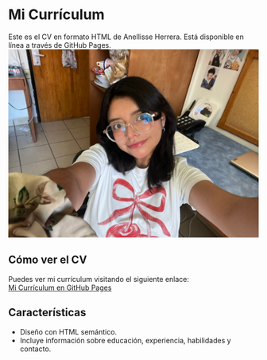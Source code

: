 # Mi Currículum

Este es el CV en formato HTML de Anellisse Herrera. Está disponible en línea a través de GitHub Pages.
![Foto de perfil](https://raw.githubusercontent.com/Annnhema/Proyecto_1/refs/heads/master/foto_perfil.jpeg)
## Cómo ver el CV

Puedes ver mi currículum visitando el siguiente enlace:  
[Mi Currículum en GitHub Pages](https://github.com/Annnhema)

## Características

- Diseño con HTML semántico.
- Incluye información sobre educación, experiencia, habilidades y contacto.
